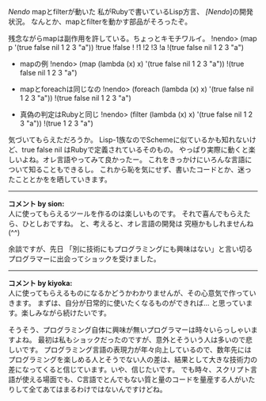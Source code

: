 *Nendo* mapとfilterが動いた
私がRubyで書いているLisp方言、 *[Nendo*]の開発状況。
なんとか、mapとfilterを動かす部品がそろったぞ。

残念ながらmapは副作用を許している。ちょっとキモチワルイ。
!nendo> (map p '(true false nil 1 2 3 "a"))
!true
!false
!
!1
!2
!3
!a
!(true false nil 1 2 3 "a")

- mapの例
!nendo> (map (lambda (x) x) '(true false nil 1 2 3 "a"))
!(true false nil 1 2 3 "a")

- mapとforeachは同じなの
!nendo> (foreach (lambda (x) x) '(true false nil 1 2 3 "a"))
!(true false nil 1 2 3 "a")

- 真偽の判定はRubyと同じ
!nendo> (filter (lambda (x) x) '(true false nil 1 2 3 "a"))
!(true 1 2 3 "a")

気づいてもらえただろうか。
Lisp-1族なのでSchemeに似ているかも知れないけど、true false nil はRubyで定義されているそのもの。
やっぱり実際に動くと楽しいよね。オレ言語やってみて良かったー。
これをきっかけにいろんな言語について知ることもできるし。
これから恥を気にせず、書いたコードとか、迷ったこととかをを晒していきます。



---

**コメント by sion:**  
人に使ってもらえるツールを作るのは楽しいものです。
それで喜んでもらえたら、ひとしおですね。
と、考えると、オレ言語の開発は 究極かもしれませんね(^^)

余談ですが、先日 「別に技術にもプログラミングにも興味はない」と言い切るプログラマーに出会ってショックを受けました。



---

**コメント by kiyoka:**  
人に使ってもらえるものになるかどうかわかりませんが、その心意気で作っていきます。
まずは、自分が日常的に使いたくなるものができれば... と思っています。楽しみながら続けたいです。

そうそう、プログラミング自体に興味が無いプログラマーは時々いらっしゃいますよね。
最初は私もショックだったのですが、意外とそういう人は多いので悲しいです。
プログラミング言語の表現力が年々向上しているので、数年先にはプログラミングを楽しめる人とそうでない人の差は、結果として大きな技術力の差になってくると信じています。いや、信じたいです。
でも時々、スクリプト言語が使える場面でも、C言語でとんでもない質と量のコードを量産する人がいたりして全てあてはまるわけではないんですけどね。

